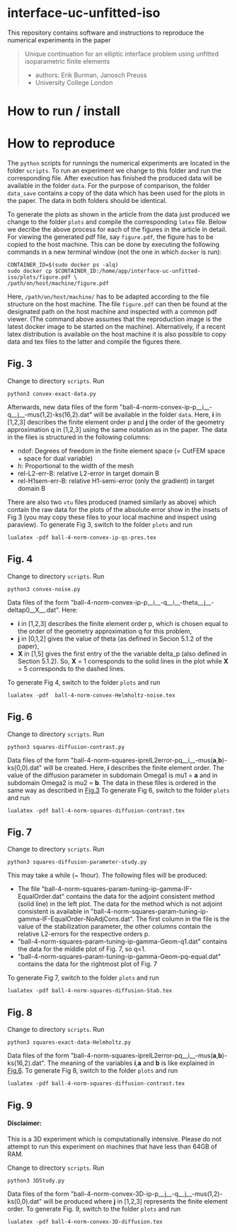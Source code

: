 # interface-uc-unfitted-iso
This repository contains software and instructions to reproduce the numerical experiments in the paper
> Unique continuation for an elliptic interface problem using unfitted isoparametric finite elements
>
> * authors: Erik Burman, Janosch Preuss
> * University College London

# How to run / install

# <a name="repro"></a> How to reproduce
The `python` scripts for runnings the numerical experiments are located in the folder `scripts`.
To run an experiment we change to this folder and run the corresponding file.
After execution has finished the produced data will be available in the folder `data`.
For the purpose of comparison, the folder `data_save` contains a copy of the data which has been used for the plots in the paper.
The data in both folders should be identical.

To generate the plots as shown in the article from the data just produced we change to the folder `plots`
and compile the corresponding `latex` file.
Below we decribe the above process for each of the figures in the article in detail.
For viewing the generated pdf file, say `figure.pdf`, the figure has to be copied to the host machine.
This can be done by executing the following commands in a new terminal window (not the one in which `docker` is run):

    CONTAINER_ID=$(sudo docker ps -alq)
    sudo docker cp $CONTAINER_ID:/home/app/interface-uc-unfitted-iso/plots/figure.pdf \
    /path/on/host/machine/figure.pdf

Here, `/path/on/host/machine/` has to be adapted according to the file structure on the host machine.
The file `figure.pdf` can then be found at the designated path on the host machine and inspected with a common pdf viewer.
(The command above assumes that the reproduction image is the latest docker image to be started on the machine).
Alternatively, if a recent latex distribution is available on the host machine it is also possible to copy data and tex files to the latter and
compile the figures there.

## <a name="Fig3"></a> Fig. 3
Change to directory `scripts`. Run

    python3 convex-exact-data.py

Afterwards, new data files of the form "ball-4-norm-convex-ip-p__i__-q__j__-mus(1,2)-ks(16,2).dat" will be available in the folder `data`. Here, __i__ in [1,2,3] describes the finite element order p and __j__ the order of the geometry approximation q in [1,2,3] using the same notation as in the paper. 
The data in the files is structured in the following columns:

* ndof: Degrees of freedom in the finite element space (= CutFEM space + space for dual variable)
* h: Proportional to the width of the mesh
* rel-L2-err-B: relative L2-error in target domain B 
* rel-H1sem-err-B: relative H1-semi-error (only the gradient) in target domain B 

There are also two `vtu` files produced (named similarly as above) which contain the raw data for the plots of the absolute error show in the insets of 
Fig 3 (you may copy these files to your local machine and inspect using paraview).
To generate Fig 3, switch to the folder `plots` and run 

    lualatex -pdf ball-4-norm-convex-ip-qs-pres.tex


## Fig. 4
Change to directory `scripts`. Run

    python3 convex-noise.py   

Data files of the form "ball-4-norm-convex-ip-p__i__-q__i__-theta__j__-deltap0__X__.dat". Here:

*  __i__ in [1,2,3] describes the finite element order p, which is chosen equal to the order of the geometry approximation q for this problem,
* __j__ in [0,1,2] gives the value of theta (as defined in Secion 5.1.2 of the paper),
* __X__ in [1,5] gives the first entry of the the variable delta_p (also defined in Section 5.1.2). So, __X__ = 1 corresponds to the solid lines 
in the plot while __X__ = 5 corresponds to the dashed lines. 

To generate Fig 4, switch to the folder `plots` and run  
    
    lualatex -pdf  ball-4-norm-convex-Helmholtz-noise.tex

## <a name="Fig6"></a> Fig. 6
Change to directory `scripts`. Run 

    python3 squares-diffusion-contrast.py

Data files of the form "ball-4-norm-squares-iprelL2error-pq__i__-mus(__a__,__b__)-ks(0,0).dat" will be created. Here, __i__ describes the finite element order.
The value of the diffusion parameter in subdomain Omega1 is mu1 = __a__ and in subdomain Omega2 is mu2 = __b__. The data in these files is ordered in the 
same way as described in [Fig.3](#Fig3)
To generate Fig 6, switch to the folder `plots` and run  

    lualatex -pdf ball-4-norm-squares-diffusion-contrast.tex

## Fig. 7
Change to directory `scripts`. Run 

    python3 squares-diffusion-parameter-study.py

This may take a while (~ 1hour). The following files will be produced:

* The file "ball-4-norm-squares-param-tuning-ip-gamma-IF-EqualOrder.dat" contains the data for the adjoint consistent method (solid line) in the left plot. 
The data for the method which is not adjoint consistent is available in "ball-4-norm-squares-param-tuning-ip-gamma-IF-EqualOrder-NoAdjCons.dat". The first column in the file is the value of the stabilization parameter, the other columns contain the relative L2-errors for the respective orders p.
* "ball-4-norm-squares-param-tuning-ip-gamma-Geom-q1.dat" contains the data for the middle plot of Fig. 7, so q=1.
* "ball-4-norm-squares-param-tuning-ip-gamma-Geom-pq-equal.dat" contains the data for the rightmost plot of Fig. 7

To generate Fig 7, switch to the folder `plots` and run  

    lualatex -pdf ball-4-norm-squares-diffusion-Stab.tex


## Fig. 8
Change to directory `scripts`. Run 

    python3 squares-exact-data-Helmholtz.py

Data files of the form "ball-4-norm-squares-iprelL2error-pq__i__-mus(__a__,__b__)-ks(16,2).dat". The meaning of the variables __i__,__a__ and __b__ is like 
explained in [Fig.6](#Fig6). To generate Fig 8, switch to the folder `plots` and run  

    lualatex -pdf ball-4-norm-squares-diffusion-contrast.tex

## Fig. 9

#### Disclaimer: 
This is a 3D experiment which is computationally intensive. Please do not attempt to run this experiment 
on machines that have less than 64GB of RAM.

Change to directory `scripts`. Run 

    python3 3DStudy.py

Data files of the form "ball-4-norm-convex-3D-ip-p__j__-q__j__-mus(1,2)-ks(0,0).dat" will be produced where __j__ in [1,2,3] represents the finite
element order. To generate Fig. 9, switch to the folder `plots` and run 

    lualatex -pdf ball-4-norm-convex-3D-diffusion.tex 



